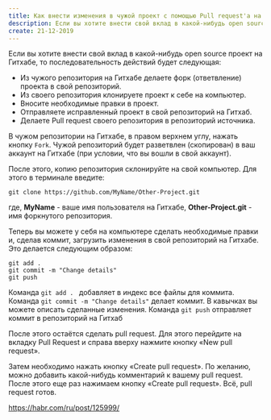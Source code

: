 ```yaml
---
title: Как внести изменения в чужой проект c помощью Pull request'а на GitHub
description: Если вы хотите внести свой вклад в какой-нибудь open source проект на Гитхабе, то здесь вы узнаете, как это сделать.
create: 21-12-2019
---
```


Если вы хотите внести свой вклад в какой-нибудь open source проект на Гитхабе, то последовательность действий будет следующая:

- Из чужого репозитория на Гитхабе делаете форк (ответвление) проекта в свой репозиторий.
- Из своего репозитория клонируете проект к себе на компьютер.
- Вносите необходимые правки в проект.
- Отправляете исправленный проект в свой репозиторий на Гитхаб.
- Делаете Pull request своего репозитория в репозиторий источника.

В чужом репозитории на Гитхабе, в правом верхнем углу, нажать кнопку `Fork`. Чужой репозиторий будет разветвлен (скопирован) в ваш аккаунт на Гитхабе (при условии, что вы вошли в свой аккаунт).

После этого, копию репозитория склонируйте на свой компьютер. Для этого в терминале введите:

```
git clone https://github.com/MyName/Other-Project.git
```

где, **MyName** - ваше имя пользователя на Гитхабе, **Other-Project.git** - имя форкнутого репозитория.

Теперь вы можете у себя на компьютере сделать необходимые правки и, сделав коммит, загрузить изменения в свой репозиторий на Гитхабе. Это делается следующим образом:

```
git add .
git commit -m "Change details"
git push
```

Команда `git add . ` добавляет в индекс все файлы для коммита. Команда `git commit -m "Change details"` делает коммит. В кавычках вы можете описать сделанные изменения. Команда `git push` отправляет коммит в репозиторий на Гитхаб

После этого остаётся сделать pull request. Для этого перейдите на вкладку Pull Request и справа вверху нажмите кнопку «New pull request».

Затем необходимо нажать кнопку «Create pull request». По желанию, можно добавить какой-нибудь комментарий к вашему pull request. После этого еще раз нажимаем кнопку «Create pull request». Всё, pull request готов.

https://habr.com/ru/post/125999/
